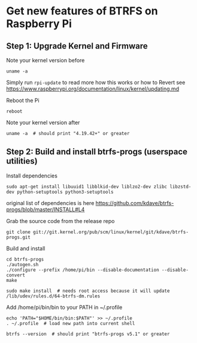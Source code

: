 # Get new features of BTRFS on Raspberry Pi


## Step 1: Upgrade Kernel and Firmware

Note your kernel version before
```
uname -a
```

Simply run `rpi-update`
to read more how this works or how to Revert see https://www.raspberrypi.org/documentation/linux/kernel/updating.md

Reboot the Pi
```
reboot
```

Note your kernel version after
```
uname -a  # should print "4.19.42+" or greater
```

## Step 2: Build and install btrfs-progs (userspace utilities)


Install dependencies
```
sudo apt-get install libuuid1 libblkid-dev liblzo2-dev zlibc libzstd-dev python-setuptools python3-setuptools
```
original list of dependencies is here https://github.com/kdave/btrfs-progs/blob/master/INSTALL#L4


Grab the source code from the release repo
```
git clone git://git.kernel.org/pub/scm/linux/kernel/git/kdave/btrfs-progs.git
```

Build and install
```
cd btrfs-progs
./autogen.sh
./configure --prefix /home/pi/bin --disable-documentation --disable-convert
make
```

```
sudo make install  # needs root access because it will update /lib/udev/rules.d/64-btrfs-dm.rules
```

Add /home/pi/bin/bin to your PATH in ~/.profile
```
echo 'PATH="$HOME/bin/bin:$PATH"' >> ~/.profile
. ~/.profile  # load new path into current shell
```

```
btrfs --version  # should print "btrfs-progs v5.1" or greater
```
